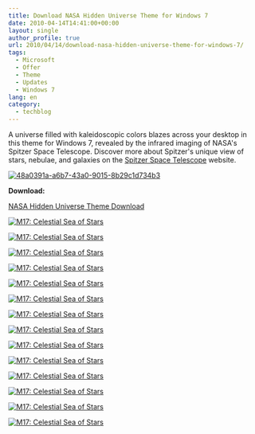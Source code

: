 ```yaml
---
title: Download NASA Hidden Universe Theme for Windows 7
date: 2010-04-14T14:41:00+00:00
layout: single
author_profile: true
url: 2010/04/14/download-nasa-hidden-universe-theme-for-windows-7/
tags:
  - Microsoft
  - Offer
  - Theme
  - Updates
  - Windows 7
lang: en
category: 
  - techblog
---
```

A universe filled with kaleidoscopic colors blazes across your desktop in this theme for Windows 7, revealed by the infrared imaging of NASA's Spitzer Space Telescope. Discover more about Spitzer's unique view of stars, nebulae, and galaxies on the [Spitzer Space Telescope](http://go.microsoft.com/fwlink/?LinkID=187616) website.

[![48a0391a-a6b7-43a0-9015-8b29c1d734b3](http://lh5.ggpht.com/_vaUVXcmC3OI/S8XNKY96FeI/AAAAAAAAB7c/iJFe_2ZQTvs/48a0391a-a6b7-43a0-9015-8b29c1d734b3%5B6%5D.jpg?imgmax=800 "48a0391a-a6b7-43a0-9015-8b29c1d734b3")](http://download.microsoft.com/download/f/D/8/FD80790C-926E-40C4-A3AA-125F91DF49DD/NASAHiddenUniverse.themepack) 

**Download:**

[NASA Hidden Universe Theme Download](http://download.microsoft.com/download/F/D/8/FD80790C-926E-40C4-A3AA-125F91DF49DD/NASAHiddenUniverse.themepack)

[![M17: Celestial Sea of Stars](http://www.windowsobserver.com/images/blog_images/NASAHiddenUniverseWindows7Theme_EFAB/01spitzeromeganebula_thumb.jpg "M17: Celestial Sea of Stars")](http://www.windowsobserver.com/images/blog_images/NASAHiddenUniverseWindows7Theme_EFAB/01spitzeromeganebula.jpg)

[![M17: Celestial Sea of Stars](http://www.windowsobserver.com/images/blog_images/NASAHiddenUniverseWindows7Theme_EFAB/02spitzerlmc_thumb.jpg "M17: Celestial Sea of Stars")](http://www.windowsobserver.com/images/blog_images/NASAHiddenUniverseWindows7Theme_EFAB/02spitzerlmc.jpg)

[![M17: Celestial Sea of Stars](http://www.windowsobserver.com/images/blog_images/NASAHiddenUniverseWindows7Theme_EFAB/03spitzerw5nebula_thumb.jpg "M17: Celestial Sea of Stars")](http://www.windowsobserver.com/images/blog_images/NASAHiddenUniverseWindows7Theme_EFAB/03spitzerw5nebula.jpg) 

[![M17: Celestial Sea of Stars](http://www.windowsobserver.com/images/blog_images/NASAHiddenUniverseWindows7Theme_EFAB/04spitzerhelixnebula_thumb.jpg "M17: Celestial Sea of Stars")](http://www.windowsobserver.com/images/blog_images/NASAHiddenUniverseWindows7Theme_EFAB/04spitzerhelixnebula.jpg)

[![M17: Celestial Sea of Stars](http://www.windowsobserver.com/images/blog_images/NASAHiddenUniverseWindows7Theme_EFAB/05spitzerpleiades_thumb.jpg "M17: Celestial Sea of Stars")](http://www.windowsobserver.com/images/blog_images/NASAHiddenUniverseWindows7Theme_EFAB/05spitzerpleiades.jpg)

[![M17: Celestial Sea of Stars](http://www.windowsobserver.com/images/blog_images/NASAHiddenUniverseWindows7Theme_EFAB/06spitzergalacticcenter_thumb.jpg "M17: Celestial Sea of Stars")](http://www.windowsobserver.com/images/blog_images/NASAHiddenUniverseWindows7Theme_EFAB/06spitzergalacticcenter.jpg)

[![M17: Celestial Sea of Stars](http://www.windowsobserver.com/images/blog_images/NASAHiddenUniverseWindows7Theme_EFAB/07spitzerwhirlpoolgalaxy_thumb.jpg "M17: Celestial Sea of Stars")](http://www.windowsobserver.com/images/blog_images/NASAHiddenUniverseWindows7Theme_EFAB/07spitzerwhirlpoolgalaxy.jpg)

[![M17: Celestial Sea of Stars](http://www.windowsobserver.com/images/blog_images/NASAHiddenUniverseWindows7Theme_EFAB/08spitzerorionnebula_thumb.jpg "M17: Celestial Sea of Stars")](http://www.windowsobserver.com/images/blog_images/NASAHiddenUniverseWindows7Theme_EFAB/08spitzerorionnebula.jpg)

[![M17: Celestial Sea of Stars](http://www.windowsobserver.com/images/blog_images/NASAHiddenUniverseWindows7Theme_EFAB/09spitzerrhooph_thumb.jpg "M17: Celestial Sea of Stars")](http://www.windowsobserver.com/images/blog_images/NASAHiddenUniverseWindows7Theme_EFAB/09spitzerrhooph.jpg)

[![M17: Celestial Sea of Stars](http://www.windowsobserver.com/images/blog_images/NASAHiddenUniverseWindows7Theme_EFAB/10spitzerpinwheelgalaxy_thumb.jpg "M17: Celestial Sea of Stars")](http://www.windowsobserver.com/images/blog_images/NASAHiddenUniverseWindows7Theme_EFAB/10spitzerpinwheelgalaxy.jpg)

[![M17: Celestial Sea of Stars](http://www.windowsobserver.com/images/blog_images/NASAHiddenUniverseWindows7Theme_EFAB/11spitzeretacar_thumb.jpg "M17: Celestial Sea of Stars")](http://www.windowsobserver.com/images/blog_images/NASAHiddenUniverseWindows7Theme_EFAB/11spitzeretacar.jpg)

[![M17: Celestial Sea of Stars](http://www.windowsobserver.com/images/blog_images/NASAHiddenUniverseWindows7Theme_EFAB/12spitzerlmc_thumb.jpg "M17: Celestial Sea of Stars")](http://www.windowsobserver.com/images/blog_images/NASAHiddenUniverseWindows7Theme_EFAB/12spitzerlmc.jpg)

[![M17: Celestial Sea of Stars](http://www.windowsobserver.com/images/blog_images/NASAHiddenUniverseWindows7Theme_EFAB/13spitzerngc133_thumb.jpg "M17: Celestial Sea of Stars")](http://www.windowsobserver.com/images/blog_images/NASAHiddenUniverseWindows7Theme_EFAB/13spitzerngc133.jpg)

[![M17: Celestial Sea of Stars](http://www.windowsobserver.com/images/blog_images/NASAHiddenUniverseWindows7Theme_EFAB/14spitzerconenebula_thumb.jpg "M17: Celestial Sea of Stars")](http://www.windowsobserver.com/images/blog_images/NASAHiddenUniverseWindows7Theme_EFAB/14spitzerconenebula.jpg)